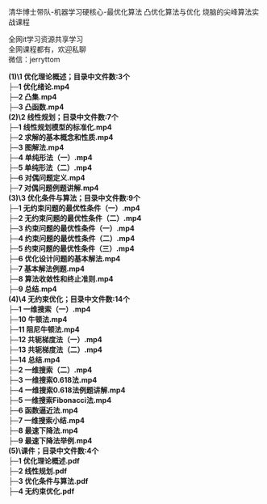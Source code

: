 清华博士带队-机器学习硬核心-最优化算法 凸优化算法与优化 烧脑的尖峰算法实战课程

全网it学习资源共享学习<br>全网课程都有，欢迎私聊<br>微信：jerryttom<br>

<strong>(1)\1 优化理论概述；目录中文件数:3个</strong><br> <strong>├─1 优化绪论.mp4</strong><br> <strong>├─2 凸集.mp4</strong><br> <strong>├─3 凸函数.mp4</strong><br> <strong>(2)\2 线性规划；目录中文件数:7个</strong><br> <strong>├─1 线性规划模型的标准化.mp4</strong><br> <strong>├─2 求解的基本概念和性质.mp4</strong><br> <strong>├─3 图解法.mp4</strong><br> <strong>├─4 单纯形法（一）.mp4</strong><br> <strong>├─5 单纯形法（二）.mp4</strong><br> <strong>├─6 对偶问题定义.mp4</strong><br> <strong>├─7 对偶问题例题讲解.mp4</strong><br> <strong>(3)\3 优化条件与算法；目录中文件数:9个</strong><br> <strong>├─1 无约束问题的最优性条件（一）.mp4</strong><br> <strong>├─2 无约束问题的最优性条件（二）.mp4</strong><br> <strong>├─3 约束问题的最优性条件（一）.mp4</strong><br> <strong>├─4 约束问题的最优性条件（二）.mp4</strong><br> <strong>├─5 约束问题的最优性条件（三）.mp4</strong><br> <strong>├─6 优化设计问题的基本解法.mp4</strong><br> <strong>├─7 基本解法例题.mp4</strong><br> <strong>├─8 算法收敛性和终止准则.mp4</strong><br> <strong>├─9 总结.mp4</strong><br> <strong>(4)\4 无约束优化；目录中文件数:14个</strong><br> <strong>├─1 一维搜索（一）.mp4</strong><br> <strong>├─10 牛顿法.mp4</strong><br> <strong>├─11 阻尼牛顿法.mp4</strong><br> <strong>├─12 共轭梯度法（一）.mp4</strong><br> <strong>├─13 共轭梯度法（二）.mp4</strong><br> <strong>├─14 总结.mp4</strong><br> <strong>├─2 一维搜索（二）.mp4</strong><br> <strong>├─3 一维搜索0.618法.mp4</strong><br> <strong>├─4 一维搜索0.618法例题讲解.mp4</strong><br> <strong>├─5 一维搜索Fibonacci法.mp4</strong><br> <strong>├─6 函数逼近法.mp4</strong><br> <strong>├─7 一维搜索小结.mp4</strong><br> <strong>├─8 最速下降法.mp4</strong><br> <strong>├─9 最速下降法举例.mp4</strong><br> <strong>(5)\课件；目录中文件数:4个</strong><br> <strong>├─1 优化理论概述.pdf</strong><br> <strong>├─2 线性规划.pdf</strong><br> <strong>├─3 优化条件与算法.pdf</strong><br> <strong>├─4 无约束优化.pdf</strong>